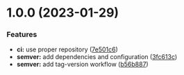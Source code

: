 # 1.0.0 (2023-01-29)


### Features

* **ci:** use proper repository ([7e501c6](https://github.com/codeuptime/app-version-laravel/commit/7e501c60bb4b218eab60ef805b5e083466f0bbb3))
* **semver:** add dependencies and configuration ([3fc613c](https://github.com/codeuptime/app-version-laravel/commit/3fc613c4b8662ea15e3c3f3a24f90f78cfd0dd72))
* **semver:** add tag-version workflow ([b56b887](https://github.com/codeuptime/app-version-laravel/commit/b56b887d9256fd780f281bda2ab62573f5dd3e0f))
